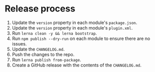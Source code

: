 # Release process

1. Update the `version` property in each module's `package.json`.
2. Update the `version` property in each module's `plugin.xml`.
3. Run `lerna clean -y && lerna bootstrap`.
4. Run `npm publish --dry-run` on each module to ensure there are no issues.
5. Update the `CHANGELOG.md`.
6. Push the changes to the repo.
7. Run `lerna publish from-package`.
8. Create a GitHub release with the contents of the `CHANGELOG.md`.
